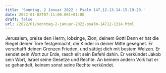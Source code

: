 ```yaml
---
title: 'Sonntag, 2 Januar 2022 : Psalm 147,12-13.14-15.19-20.'
date: 2022-01-02T07:11:00.001+01:00
draft: false
url: /2022/01/sonntag-2-januar-2022-psalm-14712-1314.html
---
```


Jerusalem, preise den Herrn, lobsinge, Zion, deinem Gott! Denn er hat die Riegel deiner Tore festgemacht, die Kinder in deiner Mitte gesegnet. Er verschafft deinen Grenzen Frieden, und sättigt dich mit bestem Weizen. Er sendet sein Wort zur Erde, rasch eilt sein Befehl dahin. Er verkündet Jakob sein Wort, Israel seine Gesetze und Rechte. An keinem andern Volk hat er so gehandelt, keinem sonst seine Rechte verkündet.